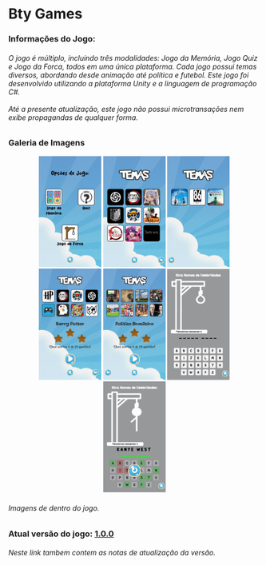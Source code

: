 <h1> Bty Games </h1>

<h3>Informações do Jogo:</h3>
<h6>O jogo é múltiplo, incluindo três modalidades: Jogo da Memória, Jogo Quiz e Jogo da Forca, todos em uma única plataforma. Cada jogo possui temas diversos, abordando desde animação até política e futebol. Este jogo foi desenvolvido utilizando a plataforma Unity e a linguagem de programação C#. </br></br>Até a presente atualização, este jogo não possui microtransações nem exibe propagandas de qualquer forma.</h6>



<h3>Galeria de Imagens</h3>
<p align="center">
  <img src="Imagens/1.jpeg" width="125" alt="Imagem 1">
  <img src="Imagens/2.jpeg" width="125" alt="Imagem 2">
  <img src="Imagens/3.jpeg" width="125" alt="Imagem 3">
  <img src="Imagens/4.jpeg" width="125" alt="Imagem 4">
  <img src="Imagens/5.jpeg" width="125" alt="Imagem 5">
  <img src="Imagens/6.jpeg" width="125" alt="Imagem 6">
  <img src="Imagens/7.jpeg" width="125" alt="Imagem 7">
</p>
<h6>Imagens de dentro do jogo.</h6>



<h3>Atual versão do jogo: <a href="https://github.com/ItalloK/Bty-Games/tree/main/1.0.0" target="_blank">1.0.0</a></h3>
<h6>Neste link tambem contem as notas de atualização da versão.</h6>

